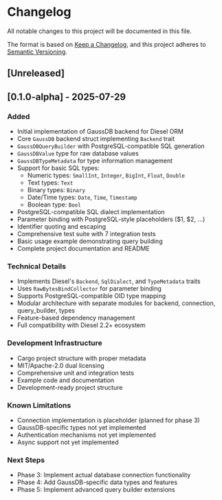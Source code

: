 # Changelog

All notable changes to this project will be documented in this file.

The format is based on [Keep a Changelog](https://keepachangelog.com/en/1.0.0/),
and this project adheres to [Semantic Versioning](https://semver.org/spec/v2.0.0.html).

## [Unreleased]

## [0.1.0-alpha] - 2025-07-29

### Added
- Initial implementation of GaussDB backend for Diesel ORM
- Core `GaussDB` backend struct implementing `Backend` trait
- `GaussDBQueryBuilder` with PostgreSQL-compatible SQL generation
- `GaussDBValue` type for raw database values
- `GaussDBTypeMetadata` for type information management
- Support for basic SQL types:
  - Numeric types: `SmallInt`, `Integer`, `BigInt`, `Float`, `Double`
  - Text types: `Text`
  - Binary types: `Binary`
  - Date/Time types: `Date`, `Time`, `Timestamp`
  - Boolean type: `Bool`
- PostgreSQL-compatible SQL dialect implementation
- Parameter binding with PostgreSQL-style placeholders ($1, $2, ...)
- Identifier quoting and escaping
- Comprehensive test suite with 7 integration tests
- Basic usage example demonstrating query building
- Complete project documentation and README

### Technical Details
- Implements Diesel's `Backend`, `SqlDialect`, and `TypeMetadata` traits
- Uses `RawBytesBindCollector` for parameter binding
- Supports PostgreSQL-compatible OID type mapping
- Modular architecture with separate modules for backend, connection, query_builder, types
- Feature-based dependency management
- Full compatibility with Diesel 2.2+ ecosystem

### Development Infrastructure
- Cargo project structure with proper metadata
- MIT/Apache-2.0 dual licensing
- Comprehensive unit and integration tests
- Example code and documentation
- Development-ready project structure

### Known Limitations
- Connection implementation is placeholder (planned for phase 3)
- GaussDB-specific types not yet implemented
- Authentication mechanisms not yet implemented
- Async support not yet implemented

### Next Steps
- Phase 3: Implement actual database connection functionality
- Phase 4: Add GaussDB-specific data types and features
- Phase 5: Implement advanced query builder extensions
